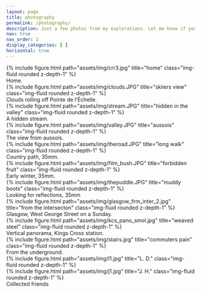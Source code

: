 ```yaml
---
layout: page
title: photography
permalink: /photography/
description: Just a few photos from my explorations. Let me know if you like them!
nav: true
nav_order: 3
display_categories: [ ]
horizontal: true
---
```


<div class="row">
    <div class="col-sm mt-3 mt-md-0">
        {% include figure.html path="assets/img/crr3.jpg" title="home" class="img-fluid rounded z-depth-1" %}
    </div>
</div>
<div class="caption">
    Home.
</div>

<div class="row">
    <div class="col-sm mt-3 mt-md-0">
        {% include figure.html path="assets/img/clouds.JPG" title="skiiers view" class="img-fluid rounded z-depth-1" %}
    </div>
</div>
<div class="caption">
    Clouds rolling off Pointe de l'Échelle.
</div>
<div class="row">
    <div class="col-sm mt-3 mt-md-0">
        {% include figure.html path="assets/img/stream.JPG" title="hidden in the valley" class="img-fluid rounded z-depth-1" %}
    </div>
</div>
<div class="caption">
    A hidden stream.
</div>
<div class="row">
    <div class="col-sm mt-3 mt-md-0">
        {% include figure.html path="assets/img/valley.JPG" title="aussois" class="img-fluid rounded z-depth-1" %}
    </div>
</div>
<div class="caption">
    The view from aussois.
</div>


<div class="row">
    <div class="col-sm mt-3 mt-md-0">
        {% include figure.html path="assets/img/theroad.JPG" title="long walk" class="img-fluid rounded z-depth-1" %}
    </div>
</div>
<div class="caption">
    Country path, 35mm.
</div>

<div class="row">
    <div class="col-sm mt-3 mt-md-0">
        {% include figure.html path="assets/img/film_bush.JPG" title="forbidden fruit" class="img-fluid rounded z-depth-1" %}
    </div>
</div>
<div class="caption">
  Early winter, 35mm.    
</div>

<div class="row">
    <div class="col-sm mt-3 mt-md-0">
        {% include figure.html path="assets/img/thepuddle.JPG" title="muddy boots" class="img-fluid rounded z-depth-1" %}
    </div>
</div>
<div class="caption">
    Looking for reflections, 35mm
</div>

<div class="row">
    <div class="col-sm mt-3 mt-md-0">
        {% include figure.html path="assets/img/glasgow_frm_inter_2.jpg" title="from the intersecton" class="img-fluid rounded z-depth-1" %}
    </div>
</div>
<div class="caption">
    Glasgow, West George Street on a Sunday.
</div>

<div class="row">
    <div class="col-sm mt-3 mt-md-0">
        {% include figure.html path="assets/img/kcs_pano_smol.jpg" title="weaved steel" class="img-fluid rounded z-depth-1" %}
    </div>
</div>
<div class="caption">
    Vertical panorama, Kings Cross station.
</div>

<div class="row">
    <div class="col-sm mt-3 mt-md-0">
        {% include figure.html path="assets/img/stairs.jpg" title="commuters pain" class="img-fluid rounded z-depth-1" %}
    </div>
</div>
<div class="caption">
    From the underground.
</div>


<div class="row">
    <div class="col-sm mt-3 mt-md-0">
        {% include figure.html path="assets/img/l1.jpg" title="L. D." class="img-fluid rounded z-depth-1" %}
    </div>
    <div class="col-sm mt-3 mt-md-0">
        {% include figure.html path="assets/img/j1.jpg" title="J. H." class="img-fluid rounded z-depth-1" %}
    </div>
</div>
<div class="caption">
Collected friends
</div>
